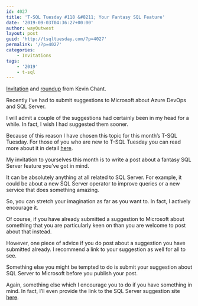 ```yaml
---
id: 4027
title: 'T-SQL Tuesday #118 &#8211; Your Fantasy SQL Feature'
date: '2019-09-03T04:36:27+00:00'
author: way0utwest
layout: post
guid: 'http://tsqltuesday.com/?p=4027'
permalink: '/?p=4027'
categories:
    - Invitations
tags:
    - '2019'
    - t-sql
---
```


[Invitation](https://www.kevinrchant.com/2019/09/03/t-sql-tuesday-118-your-fantasy-sql-feature/) and [roundup](https://www.kevinrchant.com/2019/09/12/t-sql-tuesday-118-roundup/) from Kevin Chant.

Recently I’ve had to submit suggestions to Microsoft about Azure DevOps and SQL Server.

I will admit a couple of the suggestions had certainly been in my head for a while. In fact, I wish I had suggested them sooner.

Because of this reason I have chosen this topic for this month’s T-SQL Tuesday. For those of you who are new to T-SQL Tuesday you can read more about it in detail [here](http://tsqltuesday.azurewebsites.net/about/).

My invitation to yourselves this month is to write a post about a fantasy SQL Server feature you’ve got in mind.

It can be absolutely anything at all related to SQL Server. For example, it could be about a new SQL Server operator to improve queries or a new service that does something amazing.

So, you can stretch your imagination as far as you want to. In fact, I actively encourage it.

Of course, if you have already submitted a suggestion to Microsoft about something that you are particularly keen on than you are welcome to post about that instead.

However, one piece of advice if you do post about a suggestion you have submitted already. I recommend a link to your suggestion as well for all to see.

Something else you might be tempted to do is submit your suggestion about SQL Server to Microsoft before you publish your post.

Again, something else which I encourage you to do if you have something in mind. In fact, I’ll even provide the link to the SQL Server suggestion site [here](https://feedback.azure.com/forums/908035-sql-server).